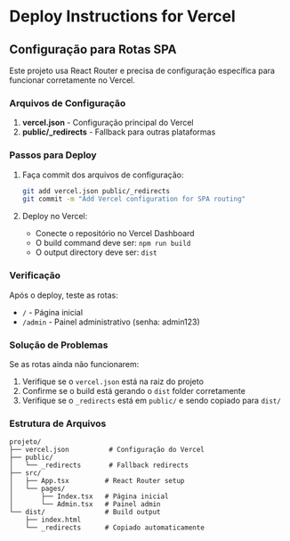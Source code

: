 # Deploy Instructions for Vercel

## Configuração para Rotas SPA

Este projeto usa React Router e precisa de configuração específica para funcionar corretamente no Vercel.

### Arquivos de Configuração

1. **vercel.json** - Configuração principal do Vercel
2. **public/_redirects** - Fallback para outras plataformas

### Passos para Deploy

1. Faça commit dos arquivos de configuração:
   ```bash
   git add vercel.json public/_redirects
   git commit -m "Add Vercel configuration for SPA routing"
   ```

2. Deploy no Vercel:
   - Conecte o repositório no Vercel Dashboard
   - O build command deve ser: `npm run build`
   - O output directory deve ser: `dist`

### Verificação

Após o deploy, teste as rotas:
- `/` - Página inicial
- `/admin` - Painel administrativo (senha: admin123)

### Solução de Problemas

Se as rotas ainda não funcionarem:

1. Verifique se o `vercel.json` está na raiz do projeto
2. Confirme se o build está gerando o `dist` folder corretamente
3. Verifique se o `_redirects` está em `public/` e sendo copiado para `dist/`

### Estrutura de Arquivos

```
projeto/
├── vercel.json          # Configuração do Vercel
├── public/
│   └── _redirects       # Fallback redirects
├── src/
│   ├── App.tsx         # React Router setup
│   └── pages/
│       ├── Index.tsx   # Página inicial
│       └── Admin.tsx   # Painel admin
└── dist/               # Build output
    ├── index.html
    └── _redirects      # Copiado automaticamente
```
